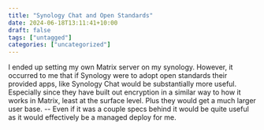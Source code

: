 ```yaml
---
title: "Synology Chat and Open Standards"
date: 2024-06-18T13:11:41+10:00
draft: false
tags: ["untagged"]
categories: ["uncategorized"]
---
```


I ended up setting my own Matrix server on my synology. However, it occurred to me that if Synology were to adopt open 
standards their provided apps, like Synology Chat would be substantially more useful. Especially since they have built 
out encryption in a similar way to how it works in Matrix, least at the surface level. Plus they would get a much larger
user base. -- Even if it was a couple specs behind it would be quite useful as it would effectively be a managed deploy
for me.